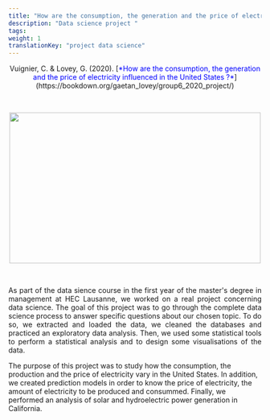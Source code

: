 ```yaml
---
title: "How are the consumption, the generation and the price of electricity influenced in the United States ?"
description: "Data science project "
tags:
weight: 1
translationKey: "project data science"
---
```


<center> Vuignier, C. & Lovey, G. (2020). [<span style="color:blue">*How are the consumption, the generation and the price of electricity influenced in the United States ?*</span>](https://bookdown.org/gaetan_lovey/group6_2020_project/)</p></center>

<p>&nbsp; </p>

<p align="center">
  <img src="/USA.png" width="500" height="300"/>
</p>

<p>&nbsp; </p>

<p style="text-align:justify;">As part of the data sience course in the first year of the master's degree in management at HEC Lausanne, we worked on a real project concerning data science. The goal of this project was to go through the complete data science process to answer specific questions about our chosen topic. To do so, we extracted and loaded the data, we cleaned the databases and practiced an exploratory data analysis. Then, we used some statistical tools to perform a statistical analysis and to design some visualisations of the data.

The purpose of this project was to study how the consumption, the production and the price of electricity vary in the United States. In addition, we created prediction models in order to know the price of electricity, the amount of electricity to be produced and consummed. Finally, we performed an analysis of solar and hydroelectric power generation in California.</p> 

